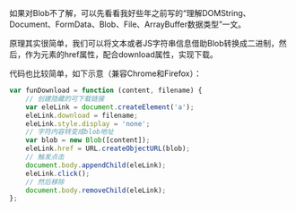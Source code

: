 
如果对Blob不了解，可以先看看我好些年之前写的“理解DOMString、Document、FormData、Blob、File、ArrayBuffer数据类型”一文。

原理其实很简单，我们可以将文本或者JS字符串信息借助Blob转换成二进制，然后，作为<a>元素的href属性，配合download属性，实现下载。

代码也比较简单，如下示意（兼容Chrome和Firefox）：
```js
var funDownload = function (content, filename) {
    // 创建隐藏的可下载链接
    var eleLink = document.createElement('a');
    eleLink.download = filename;
    eleLink.style.display = 'none';
    // 字符内容转变成blob地址
    var blob = new Blob([content]);
    eleLink.href = URL.createObjectURL(blob);
    // 触发点击
    document.body.appendChild(eleLink);
    eleLink.click();
    // 然后移除
    document.body.removeChild(eleLink);
};
```
